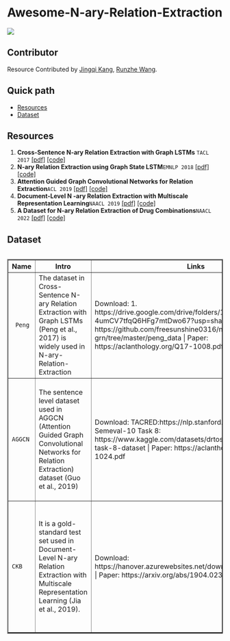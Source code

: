 # Awesome-N-ary-Relation-Extraction

![](https://img.shields.io/badge/Status-building-brightgreen)

## Contributor

Resource Contributed by [Jingqi Kang](https://github.com/JingqiKang), [Runzhe Wang](https://github.com/sid0527).

## Quick path
- [Resources](#resources)
- [Dataset](#dataset)

## Resources
1. **Cross-Sentence N-ary Relation Extraction with Graph LSTMs** `TACL 2017` [[pdf]](https://aclanthology.org/Q17-1008.pdf) [[code]](https://github.com/VioletPeng/GraphLSTM_release) 
2. **N-ary Relation Extraction using Graph State LSTM**`EMNLP 2018` [[pdf]](https://aclanthology.org/D18-1246.pdf) [[code]]( https://github.com/freesunshine0316/nary-grn) 
3. **Attention Guided Graph Convolutional Networks for Relation Extraction**`ACL 2019` [[pdf]](https://aclanthology.org/P19-1024.pdf) [[code]](https://github.com/Cartus/AGGCN) 
4. **Document-Level N -ary Relation Extraction with Multiscale Representation Learning**`NAACL 2019` [[pdf]](https://arxiv.org/abs/1904.02347) [[code]](https://hanover.azurewebsites.net/downloads/naacl2019.aspx) 
5. **A Dataset for N-ary Relation Extraction of Drug Combinations**`NAACL 2022` [[pdf]](https://arxiv.org/abs/2205.02289) [[code]](https://huggingface.co/allenai/drug-combo-classifier-pubmedbert-dapt) 

## Dataset
<div style="overflow-x: auto; overflow-y: auto; height: auto; width:100%;">
<table style="width:100%" border="2">
<thead>
  <tr>
    <th>Name</th>
    <th>Intro</th>
    <th>Links</th>
    <th>Detail</th>
    <th>Size & Stats</th>
  </tr>
</thead>
<tbody >
<tr>
	<td><code> Peng</code> </td>
    <td> The dataset in Cross-Sentence N-ary Relation Extraction with Graph LSTMs (Peng  et al., 2017) is widely used in N-ary-Relation-Extraction </td>
    <td> Download: 1. https://drive.google.com/drive/folders/1Jgw6A08nh-4umCV7tfqQ6HFg7mtDwo67?usp=sharing  |  2. https://github.com/freesunshine0316/nary-grn/tree/master/peng_data  |  Paper: https://aclanthology.org/Q17-1008.pdf </td>
    <td>The triples is from GDKD and CIVIC using distant supervision and the text is from PubMed. </td>
    <td>6987 triples, 6087 binary relations.</td>
</tr>


<tr>
	<td><code>AGGCN</code> </td>
    <td>The sentence level dataset used in AGGCN (Attention Guided Graph Convolutional Networks for Relation Extraction) dataset (Guo et al., 2019) </td>
    <td> Download:    TACRED:https://nlp.stanford.edu/projects/tacred/  |  Semeval-10 Task 8: https://www.kaggle.com/datasets/drtoshi/semeval2010-task-8-dataset  |  Paper: https://aclanthology.org/P19-1024.pdf </td>
    <td>The dataset is introduced in Graph Convolution over Pruned Dependency Trees Improves Relation Extraction(Zhang et al., 2018) and can be used as a sentence level relation extraction task. </td>
    <td>TACRED:106K instances, 41 relation types+ 'none'    |  Semeval-10 Task 8：10717 instances, 9 relation types+ 'none'</td>
</tr>


<tr>
	<td><code>CKB</code> </td>
    <td>It is a gold-standard test set used in Document-Level N-ary Relation Extraction with Multiscale Representation Learning (Jia et al., 2019).</td>
    <td> Download:   https://hanover.azurewebsites.net/downloads/naacl2019.aspx | Paper: https://arxiv.org/abs/1904.02347 </td>
    <td>The dataset contains document-level annotation of drug-gene-mutation interactions manually curated by JAX. It is a high-quality KB containing facts from a few hundred PubMed articles for 86 genes </td>
    <td> Documents: 118+225 | Facts: 701+1324</td>
</tr>




</tbody >
</table>
</div>
